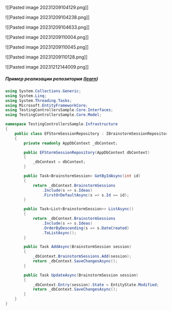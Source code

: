 ![[Pasted image 20231209104129.png]]

![[Pasted image 20231209104238.png]]

![[Pasted image 20231209104633.png]]

![[Pasted image 20231209110004.png]]

![[Pasted image 20231209110045.png]]

![[Pasted image 20231209110128.png]]


![[Pasted image 20231212144009.png]]

##### Пример реализации репозитория ([learn](https://github.com/dotnet/AspNetCore.Docs/blob/main/aspnetcore/mvc/controllers/testing/samples/3.x/TestingControllersSample/src/TestingControllersSample/Infrastructure/EfStormSessionRepository.cs))

```c#
using System.Collections.Generic;
using System.Linq;
using System.Threading.Tasks;
using Microsoft.EntityFrameworkCore;
using TestingControllersSample.Core.Interfaces;
using TestingControllersSample.Core.Model;

namespace TestingControllersSample.Infrastructure
{
    public class EFStormSessionRepository : IBrainstormSessionRepository
    {
        private readonly AppDbContext _dbContext;

        public EFStormSessionRepository(AppDbContext dbContext)
        {
            _dbContext = dbContext;
        }

        public Task<BrainstormSession> GetByIdAsync(int id)
        {
            return _dbContext.BrainstormSessions
                .Include(s => s.Ideas)
                .FirstOrDefaultAsync(s => s.Id == id);
        }

        public Task<List<BrainstormSession>> ListAsync()
        {
            return _dbContext.BrainstormSessions
                .Include(s => s.Ideas)
                .OrderByDescending(s => s.DateCreated)
                .ToListAsync();
        }

        public Task AddAsync(BrainstormSession session)
        {
            _dbContext.BrainstormSessions.Add(session);
            return _dbContext.SaveChangesAsync();
        }

        public Task UpdateAsync(BrainstormSession session)
        {
            _dbContext.Entry(session).State = EntityState.Modified;
            return _dbContext.SaveChangesAsync();
        }
    }
}
```